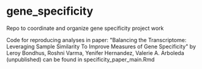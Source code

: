 # gene_specificity
Repo to coordinate and organize gene specificity project work

Code for reproducing analyses in paper:
"Balancing the Transcriptome: Leveraging Sample Similarity To Improve Measures of Gene Specificity" by
Leroy Bondhus, Roshni Varma, Yenifer Hernandez, Valerie A. Arboleda (unpublished)
can be found in specificity_paper_main.Rmd
